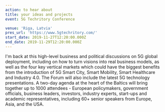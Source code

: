 ```yaml
---
action: to hear about
title: your ideas and projects
event: 5G Techritory Conference

venue: 'Riga, Latvia'
pres_url: 'https://www.5gtechritory.com/'
start_date: 2019-11-27T12:20:00.000Z
end_date: 2019-11-29T12:20:00.000Z
---
```


I'm back at this high-level business and political discussions on 5G global deployment, including on how to turn visions into real business models, as well as the four key vertical markets which could have the biggest benefits from the introduction of 5G Smart City, Smart Mobility, Smart Healthcare and Industry 4.0. The Forum will also include the latest 5G technology presentations. A two-day agenda at the heart of the Baltics will bring together up to 1000 attendees - European policymakers, government officials, business leaders, investors, industry experts, start-ups and academic representatives, including 60+ senior speakers from Europe, Asia, and the USA.
